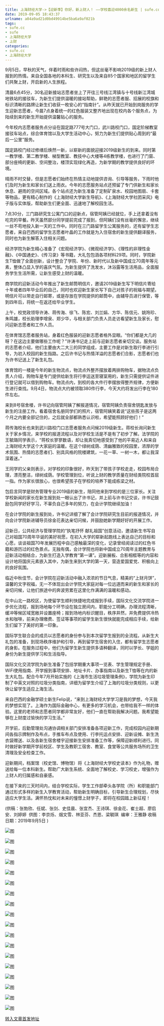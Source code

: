 ```yaml
---
title: 上海财经大学->【迎新季】你好，新上财人！ ——学校喜迎4000余名新生 | sufe.cc
date: 2019-09-05 18:43:37
urlname: a04a9ad21d0bd49914be5ba6a9af021b
tags: 
- sufe.cc
- sufe
- 上海财经大学
- 上财
categories:
- sufe.cc
- 上海财经大学
---
```



9月5日，早秋的天气，伴着时雨和些许闷热，但这丝毫不影响2019级的新上财人报到的热情。来自全国各地的本科生、研究生以及来自85个国家和地区的留学生们共聚上财，开启新的人生旅程。

清晨6点45分，30名迎新接站志愿者坐上了开往三号线江湾镇与十号线新江湾城地铁站的接驳车，为新生们提供温暖的接站帮助，鲜艳的志愿者服、招展的校旗和标识清晰的路牌让新生们收获一枚安心的“指南针”。从昨天就已开始到岗服务的学生迎新志愿者，今晨7点身着统一的红色服装又整齐地出现在校内各个服务点，为陆续到来的新生开始提供温馨贴心的服务。

今年校内志愿者服务点分设在国定路777号大门口，武川路校门口，国定阶梯教室接驳车站点，综合体育馆以及大学生活动中心，努力为新生们提供贴心周到的“最后一公里”服务。

国定路校门经过修缮后焕然一新，以崭新的面貌迎接2019级新生的到来。同时第一教学楼、第二教学楼、梯型教室、教技中心大楼等4栋教学楼，也进行了门窗、部分座椅的更新、空间整治，楼顶实现绿化再造，为新学期的教学提供良好的环境。

晴雨不时交替，但是志愿者们始终在热情主动地提供咨询、引导等服务，下雨时他们及时为新生和家长们送上雨衣。今年的志愿服务站点还预留了专门供新生和家长休息、避雨的空间区域。各个站点还为新生准备了定制矿泉水、校园地图扇、卡套等物品，更有精心制作的《上海财经大学新生导航》、《上海财经大学社团采风》电子版与实体版，帮助新生们更全面、迅速地了解校园生活。

7点30分，三门路研究生公寓门口的迎新点，宿管阿姨已经就位，手上还拿着没有吃完的早餐。昨天虽然部分同学提前完成了报到，但阿姨们没有丝毫的懈怠，继续一丝不苟地投入新一天的工作中。同时在三门路留学生公寓服务的，还有留学生志愿者，来自巴西的留学生志愿者叶晶的工作就是为入住宿舍的新生提供翻译服务，同时也为新生解答入住相关问题。

经济学院为新生精心准备了《宏观经济学》、《微观经济学》、《理性的非理性金融》、《中国通史》、《传习录》等书籍，大礼包包涵各项材料29项。同时，学院新生T恤做了全面创新，设计整合了学院、年份、新时代以及新中国成立70周年等元素，整体凸显入学的喜庆气氛。为新生提供了洗发水，沐浴露等生活用品，全面服务学生生活所需，让新生感受上财的温暖。

商学院的迎新活动今年推出了新生邮筒明信片，邀请2019级新生写下明信片寄给十年或者四年毕业后的自己，同时也欢迎新生家长写下自己对孩子的祝福与期望。明信片可以带走自行邮寄，或是存放在学院提供的邮筒中，由辅导员进行保管，等到四年后，将统一在返还给毕业学生。

上午，校党政领导许涛、蒋传海、徐飞、陈宏、刘兰娟、方华、陈信元、姚玲珍、朱鸣雄，校长助理李增泉、郑少华，与相关部门负责人员走访看望新生及家长，慰问迎新志愿者和工作人员。

在体育馆志愿者服务站，身着红色服装的迎新志愿者格外显眼。“你们都是大几的呀？在这边主要做哪些工作呢？”许涛书记走上前与迎新志愿者亲切交谈。服务站的志愿者介绍，他们主要由大二大三的同学组成，主要工作是对新生取行李进行引导，为初入校园的新生指路。之后许书记与热情洋溢的志愿者们合影，志愿者们也为许书记送上了新生礼包。

体育馆的一楼是今年的新生物流点，物流点外整齐摆放着两排购物车，据物流点负责人介绍，购物车是专门提供给新生将行李运送至寝室用的，新生只需提供证件进行登记就可以借到购物车。物流点内，到校的各大件行李摆放得整齐规律，方便新生进行查找。9月4日，物流点大约被领取380件行李，今天大约将发出行李在180件左右。

来到8号宿舍楼，许书记向宿管阿姨了解报道情况，宿管阿姨负责宿舍钥匙发放与新生的注册工作。看着宿舍名册同学们的照片，宿管阿姨笑着说“这些孩子是这两个月之内要全部记住的，之后就全部都熟悉认识啦，希望能照顾好他们！”

蒋传海校长也来到武川路校门口志愿者服务点问候2019级新生。蒋校长询问新生关于家乡情况，来学校的报道流程以及对学校生活是不是有了初步了解。法学院的王毓璐同学表示，“蒋校长寥寥数语，却让我真切地感受到了他的平易近人和来自上海财经大学这个大家庭的温暖。在这个绿树成荫、清幽雅致的校园里，浓厚的学术氛围、热情的志愿者们、别具风格的院楼建筑，一花一草、一树一木，都让我深深着迷。”

王同学的父亲则表示，对学校的印象很好，昨天到了带孩子学校走走，校园布局合理，漂亮整洁，绿树成荫。学校管理到位，听说上财的教学质量在财经类院校首屈一指。作为家长很放心，也很希望孩子在学校的培养下能成栋梁之材。

包启言同学是财务管理专业2019级的新生，陪同他来到学校的是三位家长。关注学校新闻的家长在新生报到处一眼认出了许书记，并上前与许书记交谈，许书记鼓励包同学好好学习，不辜负自己多年的努力，在会计学院继续加油！

在会计学院的新生报到处，许书记详细了解了会计学院研究生目前的报道情况，并向会计学院新进辅导员徐金花表达亲切问候，并鼓励她新学期好好的开展工作。

迎新日，公共经济与管理学院的“执笔抒怀 献礼祖国”创意活动，邀请新生书写自己对祖国70周年华诞的美好祝愿，在初入大学的崭新起跑线上表达自己的目标和心愿，谈谈祖国70年发展历程中自己感触最深的变化，记录曾经阅读过的红色书籍和游历过的红色景点。无独有偶，会计学院也将新中国成立70周年主题教育与迎新活动相结合，为新生打造入学教育“第一课”。迎新展板、合影相框等的内容和设计地将国庆元素嵌入其中，为新生来到大学的第一天，营造爱国爱党、积极向上的良好氛围。

临近中秋佳节，会计学院在迎新活动中融入浓浓的节日气息，精美的“上财月饼”，温馨的文字祝福，无一不体现出会计学院大家庭对每一位远道而来的新生和家长的亲切问候，让他们旅途中的奔波劳累在这里化作满满的温暖和感动。

在中山北一路校区，为使留学生顺利快捷地完成报到手续，国际文化交流学院进一步优化流程，报到场地每个环节设在独立房间内，职能分工明确，办理流程清晰，缓冲等候区域宽敞并设置座椅；报到场地内标识醒目，秩序井然，并免费提供冷热水和咖啡，前来办理缴费、签证等事项的留学生新生很快就能完成相应手续，给新生们留下了美好的第一印象。

国际学生联合会的成员以志愿者的身份参与到本次留学生报到的全流程。从新生大礼包的准备，到现场秩序维护和引导，再到留学生宿舍的入住，都有留学生志愿者的身影。在服务过程中，他们为留学生新生提供多语种翻译，同时以学长、学姐的身份为新生提供学习和生活指导。

国际文化交流学院为新生准备了包括学期重大事项一览表、学生管理规定手册、WiFi使用指南、开学报到事项安排、地址卡片、办事指南以及新生T恤等在内的新生大礼包。配合今年7月开始实施的《上海市生活垃圾管理条例》，学院为新生印制了中英文对照的垃圾分类指南，详细为留学生介绍了上海的垃圾分类规则，以更快让留学生适应上海生活。

来自巴西的金融学硕士新生Felip说，“来到上海财经大学学习是我的梦想，今天我的梦想实现了。上海作为国际金融中心，有更多的学习机会，也带给我不一样的体验。这里的老师和志愿者同学都非常友好，他们一直在帮助我解决问题。我希望能够在上财度过愉快的学习生活。”

开学前，后勤管理处沟通协调相关部门安排准备各项迎新工作，完成校园内迎新期间各指示牌制作及布点，手推车布点及使用、行李托运点安排、迎新设摊、新生洗衣袋赠送、以及各新生宿舍楼宇迎接新生安排准备工作等，保障迎新顺利进行。同时做好新学期开学前校区、学生及教职工宿舍、教室、食堂等公共服务场所的卫生清理及安全检查工作。

迎新期间，档案馆（校史馆、博物馆）将《上海财经大学校史读本》作为礼物，赠送给每一位本科新生。帮助广大新生系统、全面地了解校史、学习校史，增强作为上财人的归属感和自豪感。

在接下来的三天时间内，结合学校实际，学生工作部牵头各学院（所）和职能部门通过形式多样的新生入学教育活动，帮助新生明确目标，引导新生合理规划，尽快适应大学生活。满怀热忱和对未来的憧憬上财学子，即将在校园踏上新征程！

(供稿：张勃欣、任斌、张剑、史佳晨、张宜杰、王诗琪、徐金花、崔士超、廖启安、刘婷婷  供图：李京烁、烟文雪、林亚芬、杰恩、梁毓琪  编审：王雅静 收稿日期：2019年9月5日 )



![图](http://news.sufe.edu.cn/_upload/article/images/bf/47/0953b328469d96b87f4ef19aae36/b2fcafdb-7643-4493-ba64-c9c87a956884.jpg)

![图](http://news.sufe.edu.cn/_upload/article/images/bf/47/0953b328469d96b87f4ef19aae36/afc2bbcc-2cba-421b-9b3f-e2d813201306.jpg)

![图](http://news.sufe.edu.cn/_upload/article/images/bf/47/0953b328469d96b87f4ef19aae36/490f3b44-f02a-4109-9f80-644dd5d3b6f8.jpg)

![图](http://news.sufe.edu.cn/_upload/article/images/bf/47/0953b328469d96b87f4ef19aae36/12d3f9ee-ec07-4268-b28c-c70445f0602e.jpg)

![图](http://news.sufe.edu.cn/_upload/article/images/bf/47/0953b328469d96b87f4ef19aae36/26fdd1d4-1b62-41d7-9c51-463b5ae0a2ec.jpg)

![图](http://news.sufe.edu.cn/_upload/article/images/bf/47/0953b328469d96b87f4ef19aae36/515f1c01-49e0-4105-85f5-bf9f514b5726.jpg)

![图](http://news.sufe.edu.cn/_upload/article/images/bf/47/0953b328469d96b87f4ef19aae36/9c5475a0-cbc9-45d2-a190-0c49cf78807b.jpg)

![图](http://news.sufe.edu.cn/_upload/article/images/bf/47/0953b328469d96b87f4ef19aae36/f7c93405-ded3-4a59-bc60-d3021b0d64dc.jpg)

![图](http://news.sufe.edu.cn/_upload/article/images/bf/47/0953b328469d96b87f4ef19aae36/c736337c-ba5b-4f08-90f8-b6bfefc3a320.jpg)

![图](http://news.sufe.edu.cn/_upload/article/images/bf/47/0953b328469d96b87f4ef19aae36/b1e3404c-e49b-4b49-9fef-0c99918116b7.jpg)

![图](http://news.sufe.edu.cn/_upload/article/images/bf/47/0953b328469d96b87f4ef19aae36/7d0caef8-fda9-42f9-bb07-f2f4727f830d.jpg)

![图](http://news.sufe.edu.cn/_upload/article/images/bf/47/0953b328469d96b87f4ef19aae36/570b3c80-cf4b-4876-84d1-dfa7d8ba488d.jpg)

![图](http://news.sufe.edu.cn/_upload/article/images/bf/47/0953b328469d96b87f4ef19aae36/2ffef9cf-c7de-46ef-af51-b38c2e15adbd.jpg)

![图](http://news.sufe.edu.cn/_upload/article/images/bf/47/0953b328469d96b87f4ef19aae36/c3f39260-602f-4812-8fb3-88e21efb311c.jpg)

![图](http://news.sufe.edu.cn/_upload/article/images/bf/47/0953b328469d96b87f4ef19aae36/687d9aa4-3614-4348-baa1-94c99ad27245.jpg)

![图](http://news.sufe.edu.cn/_upload/article/images/bf/47/0953b328469d96b87f4ef19aae36/b4969132-6b89-4a81-a7c4-7fd0db079eb1.jpg)

![图](http://news.sufe.edu.cn/_upload/article/images/bf/47/0953b328469d96b87f4ef19aae36/3e019f1b-8da3-45d0-9226-95055657aa6a.jpg)

![图](http://news.sufe.edu.cn/_upload/article/images/bf/47/0953b328469d96b87f4ef19aae36/cfdc6d03-a9d8-4fb5-85df-ae4903e639a5.jpg)

[转入文章首发地址](http://news.sufe.edu.cn/ea/75/c179a125557/page.htm)